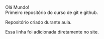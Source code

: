 Olá Mundo!  
Primeiro repositório do curso de git e github.

Repositório criado durante aula.

Essa linha foi adicionada diretamente no site.
